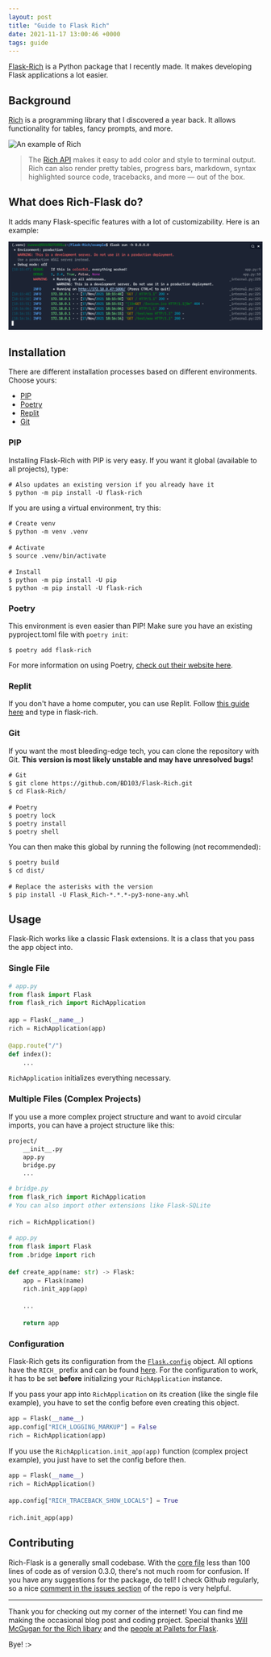 ```yaml
---
layout: post
title: "Guide to Flask Rich"
date: 2021-11-17 13:00:46 +0000
tags: guide
---
```


[Flask-Rich](https://pypi.org/project/flask-rich/) is a Python package that I recently made. It makes developing Flask applications a lot easier.

## Background

[Rich](https://pypi.org/project/rich/) is a programming library that I discovered a year back. It allows functionality for tables, fancy prompts, and more.

![An example of Rich](https://raw.githubusercontent.com/willmcgugan/rich/master/imgs/features.png)

> The [Rich API](https://rich.readthedocs.io/en/latest/) makes it easy to add color and style to terminal output. Rich can also render pretty tables, progress bars, markdown, syntax highlighted source code, tracebacks, and more — out of the box.

## What does Rich-Flask do?

It adds many Flask-specific features with a lot of customizability. Here is an example:

![Rich's logging with Flask](https://github.com/BD103/Flask-Rich/raw/main/imgs/logging.png)

## Installation

There are different installation processes based on different environments. Choose yours:

- [PIP](#pip)
- [Poetry](#poetry)
- [Replit](#replit)
- [Git](#git)

### PIP

Installing Flask-Rich with PIP is very easy. If you want it global (available to all projects), type:

```shell
# Also updates an existing version if you already have it
$ python -m pip install -U flask-rich
```

If you are using a virtual environment, try this:

```shell
# Create venv
$ python -m venv .venv

# Activate
$ source .venv/bin/activate

# Install
$ python -m pip install -U pip
$ python -m pip install -U flask-rich
```

### Poetry

This environment is even easier than PIP! Make sure you have an existing pyproject.toml file with `poetry init`:

```shell
$ poetry add flask-rich
```

For more information on using Poetry, [check out their website here](https://python-poetry.org/).

### Replit

If you don't have a home computer, you can use Replit. Follow [this guide here](https://docs.replit.com/programming-ide/installing-packages#searching-for-and-adding-packages) and type in flask-rich.

### Git

If you want the most bleeding-edge tech, you can clone the repository with Git. **This version is most likely unstable and may have unresolved bugs!**

```shell
# Git
$ git clone https://github.com/BD103/Flask-Rich.git
$ cd Flask-Rich/

# Poetry
$ poetry lock
$ poetry install
$ poetry shell
```

You can then make this global by running the following (not recommended):

```shell
$ poetry build
$ cd dist/

# Replace the asterisks with the version
$ pip install -U Flask_Rich-*.*.*-py3-none-any.whl
```

## Usage

Flask-Rich works like a classic Flask extensions. It is a class that you pass the app object into.

### Single File

```python
# app.py
from flask import Flask
from flask_rich import RichApplication

app = Flask(__name__)
rich = RichApplication(app)

@app.route("/")
def index():
    ...
```

`RichApplication` initializes everything necessary.

### Multiple Files (Complex Projects)

If you use a more complex project structure and want to avoid circular imports, you can have a project structure like this:

```
project/
    __init__.py
    app.py
    bridge.py
    ...
```

```python
# bridge.py
from flask_rich import RichApplication
# You can also import other extensions like Flask-SQLite

rich = RichApplication()
```

```python
# app.py
from flask import Flask
from .bridge import rich

def create_app(name: str) -> Flask:
    app = Flask(name)
    rich.init_app(app)

    ...

    return app
```

### Configuration

Flask-Rich gets its configuration from the [`Flask.config`](https://flask.palletsprojects.com/en/2.0.x/config/) object. All options have the `RICH_` prefix and can be found [here](https://github.com/BD103/Flask-Rich#class-options). For the configuration to work, it has to be set **before** initializing your `RichApplication` instance.

If you pass your app into `RichApplication` on its creation (like the single file example), you have to set the config before even creating this object.

```python
app = Flask(__name__)
app.config["RICH_LOGGING_MARKUP"] = False
rich = RichApplication(app)
```

If you use the `RichApplication.init_app(app)` function (complex project example), you just have to set the config before then.

```python
app = Flask(__name__)
rich = RichApplication()

app.config["RICH_TRACEBACK_SHOW_LOCALS"] = True

rich.init_app(app)
```

## Contributing

Rich-Flask is a generally small codebase. With the [core file](https://github.com/BD103/Flask-Rich/blob/v0.3.0/src/flask_rich/core.py) less than 100 lines of code as of version 0.3.0, there's not much room for confusion. If you have any suggestions for the package, do tell! I check Github regularly, so a nice [comment in the issues section](https://github.com/BD103/Flask-Rich/issues) of the repo is very helpful.

---

Thank you for checking out my corner of the internet! You can find me making the occasional blog post and coding project. Special thanks [Will McGugan for the Rich libary](https://github.com/willmcgugan/rich) and the [people at Pallets for Flask](https://github.com/pallets/flask).

Bye! :>
